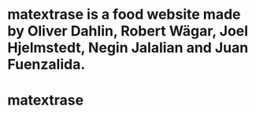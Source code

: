 # matextrase is a food website made by Oliver Dahlin, Robert Wägar, Joel Hjelmstedt, Negin Jalalian and Juan Fuenzalida.
# matextrase
